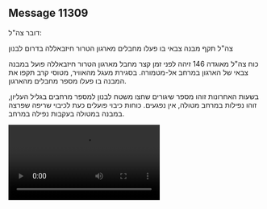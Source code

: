 ## Message 11309

דובר צה"ל:

צה"ל תקף מבנה צבאי בו פעלו מחבלים מארגון הטרור חיזבאללה בדרום לבנון

כוח צה"ל מאוגדה 146 זיהה לפני זמן קצר מחבל מארגון הטרור חיזבאללה פועל במבנה צבאי של הארגון במרחב אל-מטמורה. בסגירת מעגל מהאוויר, מטוסי קרב תקפו את המבנה בו פעלו מספר מחבלים מהארגון. 

בשעות האחרונות זוהו מספר שיגורים שחצו משטח לבנון למספר מרחבים בגליל העליון, זוהו נפילות במרחב מטולה, אין נפגעים. כוחות כיבוי פועלים כעת לכיבוי שריפה שפרצה במבנה במטולה בעקבות נפילה במרחב.

![Video](11309/11309_media.mp4)
